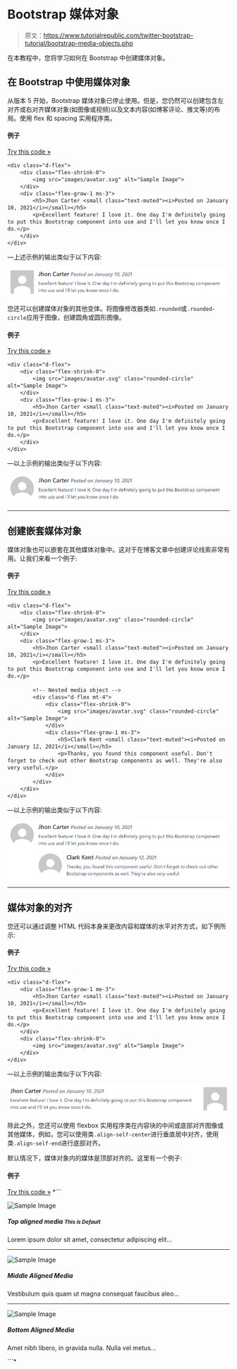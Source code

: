 # Bootstrap 媒体对象

> 原文：<https://www.tutorialrepublic.com/twitter-bootstrap-tutorial/bootstrap-media-objects.php>

在本教程中，您将学习如何在 Bootstrap 中创建媒体对象。

## 在 Bootstrap 中使用媒体对象

从版本 5 开始，Bootstrap 媒体对象已停止使用。但是，您仍然可以创建包含左对齐或右对齐媒体对象(如图像或视频)以及文本内容(如博客评论、推文等)的布局。使用 flex 和 spacing 实用程序类。

#### 例子

[Try this code »](../codelab.php?topic=bootstrap&file=media-objects "Try this code using online Editor")

```
<div class="d-flex">
    <div class="flex-shrink-0">
        <img src="images/avatar.svg" alt="Sample Image">
    </div>
    <div class="flex-grow-1 ms-3">
        <h5>Jhon Carter <small class="text-muted"><i>Posted on January 10, 2021</i></small></h5>
        <p>Excellent feature! I love it. One day I'm definitely going to put this Bootstrap component into use and I'll let you know once I do.</p>
    </div>
</div>
```

—上述示例的输出类似于以下内容:

[![Bootstrap Media Objects](img/8dcf5066fa8d678b16ea1c1a2ecd6aba.png)](../codelab.php?topic=bootstrap&file=media-objects) 

您还可以创建媒体对象的其他变体。将图像修改器类如`.rounded`或`.rounded-circle`应用于图像，创建圆角或圆形图像。

#### 例子

[Try this code »](../codelab.php?topic=bootstrap&file=rounded-media-objects "Try this code using online Editor")

```
<div class="d-flex">
    <div class="flex-shrink-0">
        <img src="images/avatar.svg" class="rounded-circle" alt="Sample Image">
    </div>
    <div class="flex-grow-1 ms-3">
        <h5>Jhon Carter <small class="text-muted"><i>Posted on January 10, 2021</i></small></h5>
        <p>Excellent feature! I love it. One day I'm definitely going to put this Bootstrap component into use and I'll let you know once I do.</p>
    </div>
</div>
```

—以上示例的输出类似于以下内容:

[![Bootstrap Rounded Media Objects](img/e127837265ae4ed6004a5b1e13ba62a6.png)](../codelab.php?topic=bootstrap&file=rounded-media-objects) 

* * *

## 创建嵌套媒体对象

媒体对象也可以嵌套在其他媒体对象中。这对于在博客文章中创建评论线索非常有用。让我们来看一个例子:

#### 例子

[Try this code »](../codelab.php?topic=bootstrap&file=nested-media-objects "Try this code using online Editor")

```
<div class="d-flex">
    <div class="flex-shrink-0">
        <img src="images/avatar.svg" class="rounded-circle" alt="Sample Image">
    </div>
    <div class="flex-grow-1 ms-3">
        <h5>Jhon Carter <small class="text-muted"><i>Posted on January 10, 2021</i></small></h5>
        <p>Excellent feature! I love it. One day I'm definitely going to put this Bootstrap component into use and I'll let you know once I do.</p>

        <!-- Nested media object -->
        <div class="d-flex mt-4">
            <div class="flex-shrink-0">
                <img src="images/avatar.svg" class="rounded-circle" alt="Sample Image">
            </div>
            <div class="flex-grow-1 ms-3">
                <h5>Clark Kent <small class="text-muted"><i>Posted on January 12, 2021</i></small></h5>
                <p>Thanks, you found this component useful. Don't forget to check out other Bootstrap components as well. They're also very useful.</p>
            </div>
        </div>
    </div>
</div>
```

—以上示例的输出类似于以下内容:

[![Bootstrap Nested Media Objects](img/0a0229eacafcd1d6d9534674d1c56de6.png)](../codelab.php?topic=bootstrap&file=nested-media-objects) 

* * *

## 媒体对象的对齐

您还可以通过调整 HTML 代码本身来更改内容和媒体的水平对齐方式，如下例所示:

#### 例子

[Try this code »](../codelab.php?topic=bootstrap&file=horizontal-alignment-of-media-objects "Try this code using online Editor")

```
<div class="d-flex">
    <div class="flex-grow-1 me-3">
        <h5>Jhon Carter <small class="text-muted"><i>Posted on January 10, 2021</i></small></h5>
        <p>Excellent feature! I love it. One day I'm definitely going to put this Bootstrap component into use and I'll let you know once I do.</p>
    </div>
    <div class="flex-shrink-0">
        <img src="images/avatar.svg" alt="Sample Image">
    </div>
</div>
```

—以上示例的输出类似于以下内容:

[![Bootstrap Media Objects Horizontal Alignment](img/b1cecb074c14ce481920554457a343cc.png)](../codelab.php?topic=bootstrap&file=horizontal-alignment-of-media-objects) 

除此之外，您还可以使用 flexbox 实用程序类在内容块的中间或底部对齐图像或其他媒体，例如，您可以使用类`.align-self-center`进行垂直居中对齐，使用类`.align-self-end`进行底部对齐。

默认情况下，媒体对象内的媒体是顶部对齐的。这里有一个例子:

#### 例子

[Try this code »](../codelab.php?topic=bootstrap&file=vertical-alignment-of-media-objects "Try this code using online Editor") *```
<!--Top aligned media-->
<div class="d-flex">
    <div class="flex-shrink-0">
        <img src="images/avatar.svg" alt="Sample Image">
    </div>
    <div class="flex-grow-1 ms-3">
        <h5>Top aligned media <small class="text-muted"><i>This is Default</i></small></h5>
        <p>Lorem ipsum dolor sit amet, consectetur adipiscing elit...</p>
    </div>
</div>
<hr>

<!--Middle aligned media-->
<div class="d-flex">
    <div class="flex-shrink-0 align-self-center">
        <img src="images/avatar.svg" alt="Sample Image">
    </div>
    <div class="flex-grow-1 ms-3">
        <h5>Middle Aligned Media</h5>
        <p>Vestibulum quis quam ut magna consequat faucibus aleo...</p>
    </div>
</div>
<hr>

<!--Bottom aligned media-->
<div class="d-flex">
    <div class="flex-shrink-0 align-self-end">
        <img src="images/avatar.svg" alt="Sample Image">
    </div>
    <div class="flex-grow-1 ms-3">
        <h5>Bottom Aligned Media</h5>
        <p>Amet nibh libero, in gravida nulla. Nulla vel metus...</p>
    </div>
</div>
```*